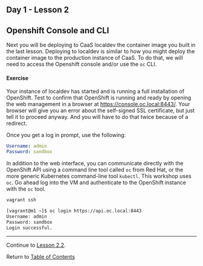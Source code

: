 ## Day 1 - Lesson 2

## Openshift Console and CLI

Next you will be deploying to CaaS localdev the container image you built in the last lesson. Deploying to localdev is similar to how you might deploy the container image to the production instance of CaaS. To do that, we will need to access the Openshift console and/or use the `oc` CLI. 

#### Exercise

<!--
Ensure you still have the proper environment variables set. 

```bash
# Set localdev profile.
export LOCAL_DEV_PROFILE='basic-cnx'        # On Git Bash for Windows or MacOS
$env:LOCAL_DEV_PROFILE='basic-cnx'          # On Windows Powershell 

# Set synchronized folders like you did in the earlier lesson.

export ADDITIONAL_SYNCED_FOLDERS='/c/YOUR_PATH_TO_REPO/samples=>/home/vagrant/containers'  # Git Bash for Windows
export ADDITIONAL_SYNCED_FOLDERS='/YOUR_PATH_TO_REPO/samples=>/home/vagrant/containers'    # MacOS
$env:ADDITIONAL_SYNCED_FOLDERS = 'C:/YOUR_PATH_TO_REPO/samples=>/home/vagrant/containers'  # Windows Powershell

# Change the localdev profile.
cd ~/workspace/localdev

# Start the VM. This will take about 5 minutes.
vagrant up
```
-->
Your instance of localdev has started and is running a full installation of OpenShift. Test to confirm that OpenShift is running and ready by opening the web management in a browser at https://console.oc.local:8443/. Your browser will give you an error about the self-signed SSL certificate, but just tell it to proceed anyway. And you will have to do that twice because of a redirect.

Once you get a log in prompt, use the following:

```yaml
Username: admin
Password: sandbox
```

In addition to the web interface, you can communicate directly with the OpenShift API using a command line tool called `oc` from Red Hat, or the more generic Kubernetes command-line tool `kubectl`. This workshop uses `oc`. Go ahead log into the VM and authenticate to the OpenShift instance with the `oc` tool.

```bash
vagrant ssh

[vagrant@m1 ~]$ oc login https://api.oc.local:8443
Username: admin
Password: sandbox
Login successful.
```

<!---
If you get an error like, "no such host" or "couldn't resolve host", the issue is likely with the name resolution of `console.oc.local`. The localdev installation runs a local DNS service to provide name resolution for the `oc.local` domain. Sometimes, you will need to wait a bit longer for the DNS service to start, or manually flush your DNS cache with `ipconfig /flushdns` on Windows (or escape the fwd slash in Git Bash like `ipconfig //flushdns`).
-->
---  

Continue to [Lesson 2.2](./lesson2.2.md).

Return to [Table of Contents](https://github.ford.com/DevEnablement/caas-workshop/tree/workshop-reformat#agenda)